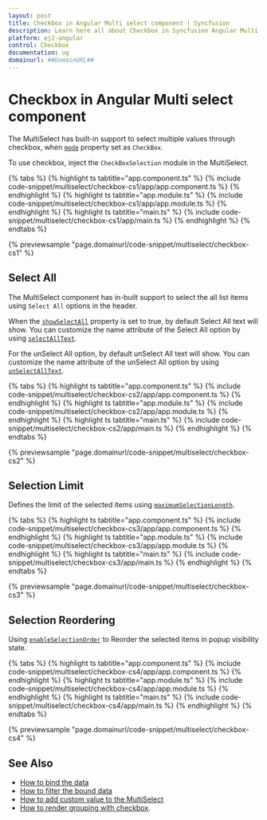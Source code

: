 ```yaml
---
layout: post
title: Checkbox in Angular Multi select component | Syncfusion
description: Learn here all about Checkbox in Syncfusion Angular Multi select component of Syncfusion Essential JS 2 and more.
platform: ej2-angular
control: Checkbox 
documentation: ug
domainurl: ##DomainURL##
---
```


# Checkbox in Angular Multi select component

The MultiSelect has built-in support to select multiple values through checkbox,
when [`mode`](https://ej2.syncfusion.com/angular/documentation/api/multi-select/#mode) property set as `CheckBox`.

To use checkbox, inject the `CheckBoxSelection` module in the MultiSelect.

{% tabs %}
{% highlight ts tabtitle="app.component.ts" %}
{% include code-snippet/multiselect/checkbox-cs1/app/app.component.ts %}
{% endhighlight %}
{% highlight ts tabtitle="app.module.ts" %}
{% include code-snippet/multiselect/checkbox-cs1/app/app.module.ts %}
{% endhighlight %}
{% highlight ts tabtitle="main.ts" %}
{% include code-snippet/multiselect/checkbox-cs1/app/main.ts %}
{% endhighlight %}
{% endtabs %}
  
{% previewsample "page.domainurl/code-snippet/multiselect/checkbox-cs1" %}

## Select All

The MultiSelect component has in-built support to select the all list items using `Select All` options in the header.

When the [`showSelectAll`](https://ej2.syncfusion.com/angular/documentation/api/multi-select/#showselectall)
property is set to true, by default Select All text will show.
You can customize the name attribute of the Select All option by using
[`selectAllText`](https://ej2.syncfusion.com/angular/documentation/api/multi-select/#selectalltext).

For the unSelect All option, by default unSelect All text will show.
You can customize the name attribute of the unSelect All option by using
[`unSelectAllText`](https://ej2.syncfusion.com/angular/documentation/api/multi-select/#unselectalltext).

{% tabs %}
{% highlight ts tabtitle="app.component.ts" %}
{% include code-snippet/multiselect/checkbox-cs2/app/app.component.ts %}
{% endhighlight %}
{% highlight ts tabtitle="app.module.ts" %}
{% include code-snippet/multiselect/checkbox-cs2/app/app.module.ts %}
{% endhighlight %}
{% highlight ts tabtitle="main.ts" %}
{% include code-snippet/multiselect/checkbox-cs2/app/main.ts %}
{% endhighlight %}
{% endtabs %}
  
{% previewsample "page.domainurl/code-snippet/multiselect/checkbox-cs2" %}

## Selection Limit

Defines the limit of the selected items using [`maximumSelectionLength`](https://ej2.syncfusion.com/angular/documentation/api/multi-select/#maximumselectionlength).

{% tabs %}
{% highlight ts tabtitle="app.component.ts" %}
{% include code-snippet/multiselect/checkbox-cs3/app/app.component.ts %}
{% endhighlight %}
{% highlight ts tabtitle="app.module.ts" %}
{% include code-snippet/multiselect/checkbox-cs3/app/app.module.ts %}
{% endhighlight %}
{% highlight ts tabtitle="main.ts" %}
{% include code-snippet/multiselect/checkbox-cs3/app/main.ts %}
{% endhighlight %}
{% endtabs %}
  
{% previewsample "page.domainurl/code-snippet/multiselect/checkbox-cs3" %}

## Selection Reordering

Using [`enableSelectionOrder`](https://ej2.syncfusion.com/angular/documentation/api/multi-select/#enableselectionorder) to Reorder the selected items in popup visibility state.

{% tabs %}
{% highlight ts tabtitle="app.component.ts" %}
{% include code-snippet/multiselect/checkbox-cs4/app/app.component.ts %}
{% endhighlight %}
{% highlight ts tabtitle="app.module.ts" %}
{% include code-snippet/multiselect/checkbox-cs4/app/app.module.ts %}
{% endhighlight %}
{% highlight ts tabtitle="main.ts" %}
{% include code-snippet/multiselect/checkbox-cs4/app/main.ts %}
{% endhighlight %}
{% endtabs %}
  
{% previewsample "page.domainurl/code-snippet/multiselect/checkbox-cs4" %}

## See Also

* [How to bind the data](./data-binding/)
* [How to filter the bound data](./filtering/)
* [How to add custom value to the MultiSelect](./custom-value/)
* [How to render grouping with checkbox](./grouping/#grouping-with-checkbox).